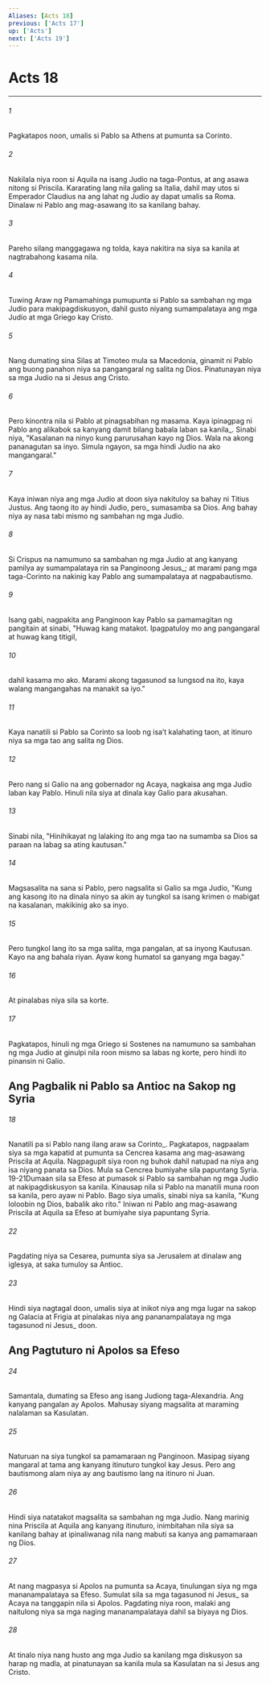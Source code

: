 ```yaml
---
Aliases: [Acts 18]
previous: ['Acts 17']
up: ['Acts']
next: ['Acts 19']
---
```

# Acts 18

***






















###### 1 










Pagkatapos noon, umalis si Pablo sa Athens at pumunta sa Corinto. 





















###### 2 










Nakilala niya roon si Aquila na isang Judio na taga-Pontus, at ang asawa nitong si Priscila. Kararating lang nila galing sa Italia, dahil may utos si Emperador Claudius na ang lahat ng Judio ay dapat umalis sa Roma. Dinalaw ni Pablo ang mag-asawang ito sa kanilang bahay. 





















###### 3 










Pareho silang manggagawa ng tolda, kaya nakitira na siya sa kanila at nagtrabahong kasama nila. 





















###### 4 










Tuwing Araw ng Pamamahinga pumupunta si Pablo sa sambahan ng mga Judio para makipagdiskusyon, dahil gusto niyang sumampalataya ang mga Judio at mga Griego kay Cristo. 





















###### 5 










Nang dumating sina Silas at Timoteo mula sa Macedonia, ginamit ni Pablo ang buong panahon niya sa pangangaral ng salita ng Dios. Pinatunayan niya sa mga Judio na si Jesus ang Cristo. 





















###### 6 










Pero kinontra nila si Pablo at pinagsabihan ng masama. Kaya ipinagpag ni Pablo ang alikabok sa kanyang damit bilang babala laban sa kanila_. Sinabi niya, "Kasalanan na ninyo kung parurusahan kayo ng Dios. Wala na akong pananagutan sa inyo. Simula ngayon, sa mga hindi Judio na ako mangangaral." 





















###### 7 










Kaya iniwan niya ang mga Judio at doon siya nakituloy sa bahay ni Titius Justus. Ang taong ito ay hindi Judio, pero_ sumasamba sa Dios. Ang bahay niya ay nasa tabi mismo ng sambahan ng mga Judio. 





















###### 8 










Si Crispus na namumuno sa sambahan ng mga Judio at ang kanyang pamilya ay sumampalataya rin sa Panginoong Jesus_; at marami pang mga taga-Corinto na nakinig kay Pablo ang sumampalataya at nagpabautismo. 





















###### 9 










Isang gabi, nagpakita ang Panginoon kay Pablo sa pamamagitan ng pangitain at sinabi, "Huwag kang matakot. Ipagpatuloy mo ang pangangaral at huwag kang titigil, 





















###### 10 










dahil kasama mo ako. Marami akong tagasunod sa lungsod na ito, kaya walang mangangahas na manakit sa iyo." 





















###### 11 










Kaya nanatili si Pablo sa Corinto sa loob ng isaʼt kalahating taon, at itinuro niya sa mga tao ang salita ng Dios. 





















###### 12 










Pero nang si Galio na ang gobernador ng Acaya, nagkaisa ang mga Judio laban kay Pablo. Hinuli nila siya at dinala kay Galio para akusahan. 





















###### 13 










Sinabi nila, "Hinihikayat ng lalaking ito ang mga tao na sumamba sa Dios sa paraan na labag sa ating kautusan." 





















###### 14 










Magsasalita na sana si Pablo, pero nagsalita si Galio sa mga Judio, "Kung ang kasong ito na dinala ninyo sa akin ay tungkol sa isang krimen o mabigat na kasalanan, makikinig ako sa inyo. 





















###### 15 










Pero tungkol lang ito sa mga salita, mga pangalan, at sa inyong Kautusan. Kayo na ang bahala riyan. Ayaw kong humatol sa ganyang mga bagay." 





















###### 16 










At pinalabas niya sila sa korte. 





















###### 17 










Pagkatapos, hinuli ng mga Griego si Sostenes na namumuno sa sambahan ng mga Judio at ginulpi nila roon mismo sa labas ng korte, pero hindi ito pinansin ni Galio.

## Ang Pagbalik ni Pablo sa Antioc na Sakop ng Syria 





















###### 18 










Nanatili pa si Pablo nang ilang araw sa Corinto_. Pagkatapos, nagpaalam siya sa mga kapatid at pumunta sa Cencrea kasama ang mag-asawang Priscila at Aquila. Nagpagupit siya roon ng buhok dahil natupad na niya ang isa niyang panata sa Dios. Mula sa Cencrea bumiyahe sila papuntang Syria. 19-21Dumaan sila sa Efeso at pumasok si Pablo sa sambahan ng mga Judio at nakipagdiskusyon sa kanila. Kinausap nila si Pablo na manatili muna roon sa kanila, pero ayaw ni Pablo. Bago siya umalis, sinabi niya sa kanila, "Kung loloobin ng Dios, babalik ako rito." Iniwan ni Pablo ang mag-asawang Priscila at Aquila sa Efeso at bumiyahe siya papuntang Syria. 





















###### 22 










Pagdating niya sa Cesarea, pumunta siya sa Jerusalem at dinalaw ang iglesya, at saka tumuloy sa Antioc. 





















###### 23 










Hindi siya nagtagal doon, umalis siya at inikot niya ang mga lugar na sakop ng Galacia at Frigia at pinalakas niya ang pananampalataya ng mga tagasunod ni Jesus_ doon.

## Ang Pagtuturo ni Apolos sa Efeso 





















###### 24 










Samantala, dumating sa Efeso ang isang Judiong taga-Alexandria. Ang kanyang pangalan ay Apolos. Mahusay siyang magsalita at maraming nalalaman sa Kasulatan. 





















###### 25 










Naturuan na siya tungkol sa pamamaraan ng Panginoon. Masipag siyang mangaral at tama ang kanyang itinuturo tungkol kay Jesus. Pero ang bautismong alam niya ay ang bautismo lang na itinuro ni Juan. 





















###### 26 










Hindi siya natatakot magsalita sa sambahan ng mga Judio. Nang marinig nina Priscila at Aquila ang kanyang itinuturo, inimbitahan nila siya sa kanilang bahay at ipinaliwanag nila nang mabuti sa kanya ang pamamaraan ng Dios. 





















###### 27 










At nang magpasya si Apolos na pumunta sa Acaya, tinulungan siya ng mga mananampalataya sa Efeso. Sumulat sila sa mga tagasunod ni Jesus_ sa Acaya na tanggapin nila si Apolos. Pagdating niya roon, malaki ang naitulong niya sa mga naging mananampalataya dahil sa biyaya ng Dios. 





















###### 28 










At tinalo niya nang husto ang mga Judio sa kanilang mga diskusyon sa harap ng madla, at pinatunayan sa kanila mula sa Kasulatan na si Jesus ang Cristo.
